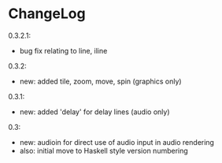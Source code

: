 # ChangeLog

0.3.2.1:
- bug fix relating to line, iline

0.3.2:

- new: added tile, zoom, move, spin (graphics only)

0.3.1:

- new: added 'delay' for delay lines (audio only)


0.3:

- new: audioin for direct use of audio input in audio rendering
- also: initial move to Haskell style version numbering
